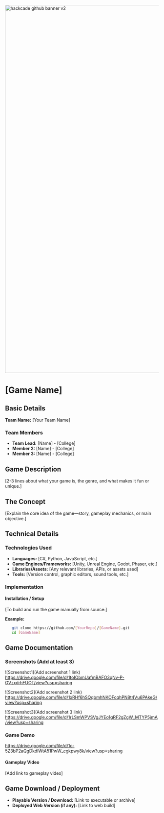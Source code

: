 <img width="3188" height="1202" alt="hackcade github banner v2" src="https://github.com/user-attachments/assets/0c4c3dcb-c5f7-46e7-965d-e4571edb09e9" />

# [Game Name] 

## Basic Details

**Team Name:** [Your Team Name]

### Team Members
- **Team Lead:** [Name] - [College]
- **Member 2:** [Name] - [College]
- **Member 3:** [Name] - [College]

## Game Description
[2-3 lines about what your game is, the genre, and what makes it fun or unique.]

## The Concept
[Explain the core idea of the game—story, gameplay mechanics, or main objective.]

## Technical Details

### Technologies Used
- **Languages:** [C#, Python, JavaScript, etc.]
- **Game Engines/Frameworks:** [Unity, Unreal Engine, Godot, Phaser, etc.]
- **Libraries/Assets:** [Any relevant libraries, APIs, or assets used]
- **Tools:** [Version control, graphic editors, sound tools, etc.]

### Implementation

#### Installation / Setup
[To build and run the game manually from source:]

**Example:**
```bash
   git clone https://github.com/[YourRepo]/[GameName].git
   cd [GameName]
```

## Game Documentation

### Screenshots (Add at least 3)

![Screenshot1](Add screenshot 1 link)  
https://drive.google.com/file/d/1toIObmUafmBAFO3qNv-P-OVzxdrhFUOT/view?usp=sharing

![Screenshot2](Add screenshot 2 link)  
https://drive.google.com/file/d/1xRHf6hSQqbmhNKOFcqhPN8t4Vu6PAkeG/view?usp=sharing

![Screenshot3](Add screenshot 3 link)  
https://drive.google.com/file/d/1rLSmWPVSVgJYEo1gRF2gZgW_MTYP5jmA/view?usp=sharing

### Game Demo
https://drive.google.com/file/d/1o-5Z3bP2aQgDkdlWtA51PwW_cgkpwy8k/view?usp=sharing
#### Gameplay Video
[Add link to gameplay video]  

## Game Download / Deployment
- **Playable Version / Download:** [Link to executable or archive]
- **Deployed Web Version (if any):** [Link to web build]

